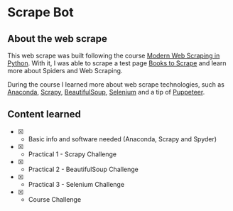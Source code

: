 # Scrape Bot

## About the web scrape

This web scrape was built following the course [Modern Web Scraping in Python](https://www.udemy.com/course/modern-web-scraping-in-python/). With it, I was able to scrape a test page [Books to Scrape](https://books.toscrape.com/) and learn more about Spiders and Web Scraping.

During the course I learned more about web scrape technologies, such as [Anaconda](https://www.anaconda.com/), [Scrapy](https://scrapy.org/), [BeautifulSoup](https://www.crummy.com/software/BeautifulSoup/bs4/doc/), [Selenium](https://www.selenium.dev/) and a tip of [Puppeteer](https://github.com/puppeteer/puppeteer#readme).

## Content learned

  - [X] - Basic info and software needed (Anaconda, Scrapy and Spyder)
  - [X] - Practical 1 - Scrapy Challenge
  - [X] - Practical 2 - BeautifulSoup Challenge
  - [X] - Practical 3 - Selenium Challenge
  - [X] - Course Challenge
